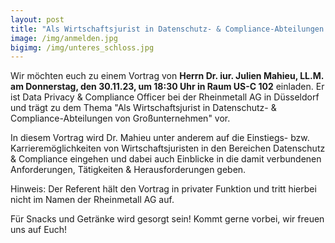 ```yaml
---
layout: post
title: "Als Wirtschaftsjurist in Datenschutz- & Compliance-Abteilungen von Großunternehmen" - Vortrag von Dr. iur. Julien Mahieu, LL.M. am DO 30.11.2023, 18:30 Uhr, US-C 102
image: /img/anmelden.jpg
bigimg: /img/unteres_schloss.jpg
---
```

Wir möchten euch zu einem Vortrag von **Herrn Dr. iur. Julien Mahieu, LL.M. am Donnerstag, den 30.11.23, um 18:30 Uhr in Raum US-C 102** einladen.
Er ist Data Privacy & Compliance Officer bei der Rheinmetall AG in Düsseldorf und trägt zu dem Thema "Als Wirtschaftsjurist in Datenschutz- & Compliance-Abteilungen von Großunternehmen" vor.
 
In diesem Vortrag wird Dr. Mahieu unter anderem auf die Einstiegs- bzw. Karrieremöglichkeiten von Wirtschaftsjuristen in den Bereichen Datenschutz & Compliance eingehen und dabei auch Einblicke in die damit verbundenen Anforderungen, Tätigkeiten & Herausforderungen geben.
 
Hinweis: Der Referent hält den Vortrag in privater Funktion und tritt hierbei nicht im Namen der Rheinmetall AG auf.
 
Für Snacks und Getränke wird gesorgt sein! Kommt gerne vorbei, wir freuen uns auf Euch!
